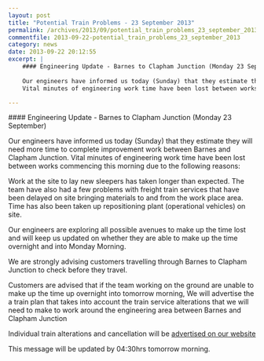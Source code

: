 ```yaml
---
layout: post
title: "Potential Train Problems - 23 September 2013"
permalink: /archives/2013/09/potential_train_problems_23_september_2013.html
commentfile: 2013-09-22-potential_train_problems_23_september_2013
category: news
date: 2013-09-22 20:12:55
excerpt: |
    #### Engineering Update - Barnes to Clapham Junction (Monday 23 September)
    
    Our engineers have informed us today (Sunday) that they estimate they will need more time to complete improvement work between Barnes and Clapham Junction. 
    Vital minutes of engineering work time have been lost between works commencing this morning due to the following reasons: 

---
```


<div markdown="1" class="letter">
#### Engineering Update - Barnes to Clapham Junction (Monday 23 September)

Our engineers have informed us today (Sunday) that they estimate they will need more time to complete improvement work between Barnes and Clapham Junction.
Vital minutes of engineering work time have been lost between works commencing this morning due to the following reasons:

Work at the site to lay new sleepers has taken longer than expected.
The team have also had a few problems with freight train services that have been delayed on site bringing materials to and from the work place area.
Time has also been taken up repositioning plant (operational vehicles) on site.

Our engineers are exploring all possible avenues to make up the time lost and will keep us updated on whether they are able to make up the time overnight and into Monday Morning.

We are strongly advising customers travelling through Barnes to Clapham Junction to check before they travel.

Customers are advised that if the team working on the ground are unable to make up the time up overnight into tomorrow morning, We will advertise the a train plan that takes into account the train service alterations that we will need to make to work around the engineering area between Barnes and Clapham Junction

Individual train alterations and cancellation will be [advertised on our website](http://www.journeycheck.southwesttrains.co.uk/)

This message will be updated by 04:30hrs tomorrow morning.

</div>
